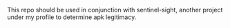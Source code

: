 This repo should be used in conjunction with sentinel-sight, another project under my profile to determine apk legitimacy.
